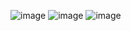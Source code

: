 ![image](https://github.com/SanchezsX/Todo/assets/113286578/4ccd6fae-0ee2-4639-b0c8-a6ec5973dfee)
![image](https://github.com/SanchezsX/Todo/assets/113286578/3bc2eae9-04b8-4118-8292-c29e415e8142)
![image](https://github.com/SanchezsX/Todo/assets/113286578/b0695a2d-19c3-4176-9834-febe00b13744)

